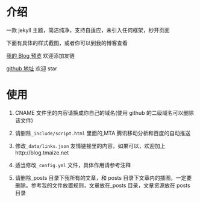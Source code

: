 # 介绍

一款 jekyll 主题，简洁纯净，支持自适应，未引入任何框架，秒开页面

下面有具体的样式截图，或者你可以到我的博客查看

[我的 Blog 预览](http://blog.tmaize.net/) 欢迎添加友链

[github 地址](https://github.com/TMaize/tmaize-blog) 欢迎 star

# 使用

1. CNAME 文件里的内容请换成你自己的域名(使用 github 的二级域名可以删除该文件)

2. 请删除`_include/script.html` 里面的,MTA 腾讯移动分析和百度的自动推送

3. 修改`_data/links.json` 友情链接里的内容，如果可以，欢迎加上http://blog.tmaize.net

4. 适当修改`_config.yml` 文件，具体作用请参考注释

5. 请删除\_posts 目录下我所有的文章，和 posts 目录下文章内的插图，一定要删除。参考我的文件放置规则，文章放在\_posts 目录，文章资源放在 posts 目录

